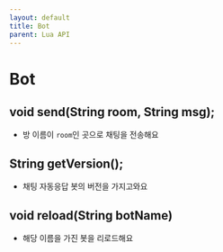```yaml
---
layout: default
title: Bot
parent: Lua API
---
```


# Bot

## void send(String room, String msg);
* 방 이름이 `room`인 곳으로 채팅을 전송해요

## String getVersion();
* 채팅 자동응답 봇의 버전을 가지고와요

## void reload(String botName)
* 해당 이름을 가진 봇을 리로드해요